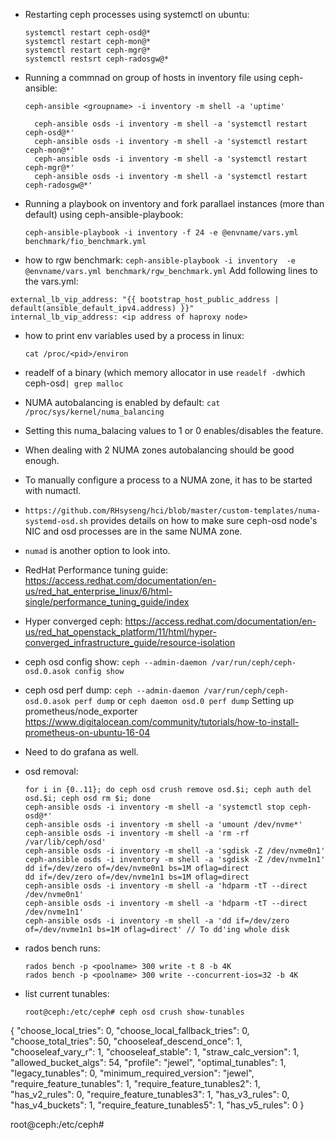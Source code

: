 - Restarting ceph processes using systemctl on ubuntu:

     ```
    systemctl restart ceph-osd@*
    systemctl restart ceph-mon@*
    systemctl restart ceph-mgr@*
    systemctl restsrt ceph-radosgw@*
   ```      
- Running a commnad on group of hosts in inventory file using ceph-ansible:

   `ceph-ansible <groupname> -i inventory -m shell -a 'uptime'
   `
   
   ```  
     ceph-ansible osds -i inventory -m shell -a 'systemctl restart ceph-osd@*'
     ceph-ansible osds -i inventory -m shell -a 'systemctl restart ceph-mon@*'
     ceph-ansible osds -i inventory -m shell -a 'systemctl restart ceph-mgr@*'
     ceph-ansible osds -i inventory -m shell -a 'systemctl restart ceph-radosgw@*'
     ```
 
- Running a 
playbook on inventory and fork parallael instances (more than default) using ceph-ansible-playbook:

  `ceph-ansible-playbook -i inventory -f 24 -e @envname/vars.yml benchmark/fio_benchmark.yml `

- how to rgw benchmark:
`ceph-ansible-playbook -i inventory  -e @envname/vars.yml benchmark/rgw_benchmark.yml`
 Add following lines to the vars.yml:
 
 ```
 external_lb_vip_address: "{{ bootstrap_host_public_address | default(ansible_default_ipv4.address) }}"
 internal_lb_vip_address: <ip address of haproxy node>
 
 ``` 
 
- how to print env variables used by a process in linux:

  `cat /proc/<pid>/environ`

- readelf of a binary (which memory allocator in use
  ` readelf -d `which ceph-osd` | grep malloc ` 
- NUMA autobalancing is enabled by default: `cat /proc/sys/kernel/numa_balancing` 
- Setting this numa_balacing values to 1 or 0 enables/disables the feature.
- When dealing with 2 NUMA zones autobalancing should be good enough.
- To manually configure a process to a NUMA zone, it has to be started with numactl. 
- `https://github.com/RHsyseng/hci/blob/master/custom-templates/numa-systemd-osd.sh` provides details on how to make sure ceph-osd node's NIC and osd processes are in the same NUMA zone.
- `numad` is another option to look into. 
- RedHat Performance tuning guide:
https://access.redhat.com/documentation/en-us/red_hat_enterprise_linux/6/html-single/performance_tuning_guide/index
- Hyper converged ceph: 
https://access.redhat.com/documentation/en-us/red_hat_openstack_platform/11/html/hyper-converged_infrastructure_guide/resource-isolation

- ceph osd config show: `ceph --admin-daemon /var/run/ceph/ceph-osd.0.asok config show` 
- ceph osd perf dump: `ceph --admin-daemon /var/run/ceph/ceph-osd.0.asok perf dump` or `ceph daemon osd.0 perf dump`
Setting up prometheus/node_exporter
https://www.digitalocean.com/community/tutorials/how-to-install-prometheus-on-ubuntu-16-04
- Need to do grafana as well.

- osd removal:

  ```
  for i in {0..11}; do ceph osd crush remove osd.$i; ceph auth del osd.$i; ceph osd rm $i; done
  ceph-ansible osds -i inventory -m shell -a 'systemctl stop ceph-osd@*'
  ceph-ansible osds -i inventory -m shell -a 'umount /dev/nvme*'
  ceph-ansible osds -i inventory -m shell -a 'rm -rf /var/lib/ceph/osd'
  ceph-ansible osds -i inventory -m shell -a 'sgdisk -Z /dev/nvme0n1'
  ceph-ansible osds -i inventory -m shell -a 'sgdisk -Z /dev/nvme1n1'
  dd if=/dev/zero of=/dev/nvme0n1 bs=1M oflag=direct
  dd if=/dev/zero of=/dev/nvme1n1 bs=1M oflag=direct
  ceph-ansible osds -i inventory -m shell -a 'hdparm -tT --direct /dev/nvme0n1'
  ceph-ansible osds -i inventory -m shell -a 'hdparm -tT --direct /dev/nvme1n1'
  ceph-ansible osds -i inventory -m shell -a 'dd if=/dev/zero of=/dev/nvme1n1 bs=1M oflag=direct' // To dd'ing whole disk
  
  ```
  
 - rados bench runs: 
    ```
    rados bench -p <poolname> 300 write -t 8 -b 4K
    rados bench -p <poolname> 300 write --concurrent-ios=32 -b 4K
    ```
    
 - list current tunables:
    
     ```
     root@ceph:/etc/ceph# ceph osd crush show-tunables
{
    "choose_local_tries": 0,
    "choose_local_fallback_tries": 0,
    "choose_total_tries": 50,
    "chooseleaf_descend_once": 1,
    "chooseleaf_vary_r": 1,
    "chooseleaf_stable": 1,
    "straw_calc_version": 1,
    "allowed_bucket_algs": 54,
    "profile": "jewel",
    "optimal_tunables": 1,
    "legacy_tunables": 0,
    "minimum_required_version": "jewel",
    "require_feature_tunables": 1,
    "require_feature_tunables2": 1,
    "has_v2_rules": 0,
    "require_feature_tunables3": 1,
    "has_v3_rules": 0,
    "has_v4_buckets": 1,
    "require_feature_tunables5": 1,
    "has_v5_rules": 0
}

root@ceph:/etc/ceph# 

```
